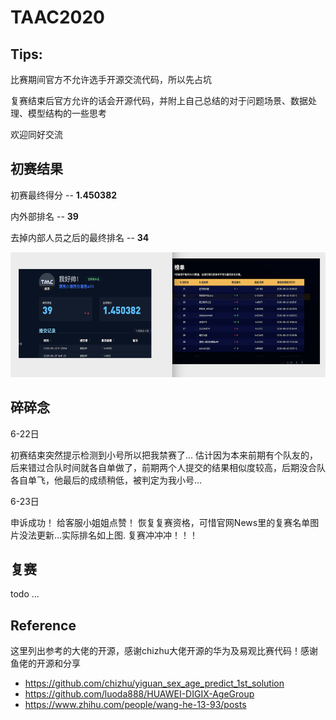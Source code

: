 # TAAC2020
## Tips: 
比赛期间官方不允许选手开源交流代码，所以先占坑

复赛结束后官方允许的话会开源代码，并附上自己总结的对于问题场景、数据处理、模型结构的一些思考

欢迎同好交流
##  初赛结果
初赛最终得分  -- **1.450382**

内外部排名    -- **39**

去掉内部人员之后的最终排名 -- **34**
<div align=center>
<img src="https://github.com/SunnyWangGitHub/TAAC2020/blob/master/imgs/rank_1.png" width="600" height="200"/>

</div>


## 碎碎念
6-22日

初赛结束突然提示检测到小号所以把我禁赛了...
估计因为本来前期有个队友的，后来错过合队时间就各自单做了，前期两个人提交的结果相似度较高，后期没合队各自单飞，他最后的成绩稍低，被判定为我小号...

6-23日

申诉成功！ 给客服小姐姐点赞！ 恢复复赛资格，可惜官网News里的复赛名单图片没法更新...实际排名如上图. 复赛冲冲冲！！！

## 复赛
todo ...

## Reference
这里列出参考的大佬的开源，感谢chizhu大佬开源的华为及易观比赛代码！感谢鱼佬的开源和分享

*   https://github.com/chizhu/yiguan_sex_age_predict_1st_solution
*   https://github.com/luoda888/HUAWEI-DIGIX-AgeGroup
*   https://www.zhihu.com/people/wang-he-13-93/posts

